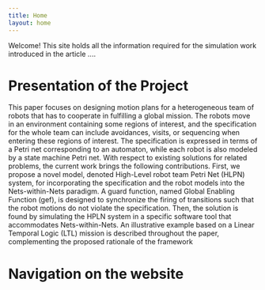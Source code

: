 ```yaml
---
title: Home
layout: home
---
```


Welcome! This site holds all the information required for the simulation work introduced in the article ....


# Presentation of the Project 

This paper focuses on designing motion plans for a heterogeneous team of robots that has to cooperate in fulfilling a global mission. The robots move in an environment containing some regions of interest, and the specification for the whole team can include avoidances, visits, or sequencing when entering these regions of interest. The specification is expressed in terms of a Petri net corresponding to an automaton, while each robot is also modeled by a state machine Petri net. With respect to existing solutions for related problems, the current work brings the following contributions. First, we propose a novel model, denoted High-Level robot team Petri Net (HLPN) system, for incorporating the specification and the robot models into the Nets-within-Nets paradigm. A guard function, named Global Enabling Function (gef), is designed to synchronize the firing of transitions such that the robot motions do not violate the specification. Then, the solution is found by simulating the HPLN system in a specific software tool that accommodates Nets-within-Nets. An illustrative example based on a Linear Temporal Logic (LTL) mission is described throughout the paper, complementing the proposed rationale of the framework



# Navigation on the website 


